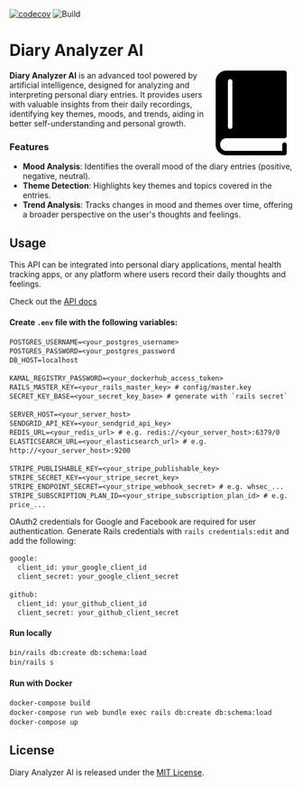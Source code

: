 [![codecov](https://codecov.io/gh/mrabets/diary-analyzer-ai/graph/badge.svg?token=G7566TBH6P)](https://codecov.io/gh/mrabets/diary-analyzer-ai)
![Build](https://github.com/mrabets/diary-analyzer-ai/actions/workflows/rubyonrails.yml/badge.svg)

# Diary Analyzer AI

<img align="right" src="/app/assets/images/logo.svg" width="150" height="auto">

**Diary Analyzer AI** is an advanced tool powered by artificial intelligence, designed for analyzing and interpreting personal diary entries. It provides users with valuable insights from their daily recordings, identifying key themes, moods, and trends, aiding in better self-understanding and personal growth.

### Features
- **Mood Analysis**: Identifies the overall mood of the diary entries (positive, negative, neutral).
- **Theme Detection**: Highlights key themes and topics covered in the entries.
- **Trend Analysis**: Tracks changes in mood and themes over time, offering a broader perspective on the user's thoughts and feelings.

## Usage
This API can be integrated into personal diary applications, mental health tracking apps, or any platform where users record their daily thoughts and feelings.

Check out the [API docs](https://gist.github.com/mrabets/04362900778be23f9ed8c271483456c0)

#### Create `.env` file with the following variables:

```
POSTGRES_USERNAME=<your_postgres_username>
POSTGRES_PASSWORD=<your_postgres_password
DB_HOST=localhost

KAMAL_REGISTRY_PASSWORD=<your_dockerhub_access_token>
RAILS_MASTER_KEY=<your_rails_master_key> # config/master.key
SECRET_KEY_BASE=<your_secret_key_base> # generate with `rails secret`

SERVER_HOST=<your_server_host>
SENDGRID_API_KEY=<your_sendgrid_api_key>
REDIS_URL=<your_redis_url> # e.g. redis://<your_server_host>:6379/0
ELASTICSEARCH_URL=<your_elasticsearch_url> # e.g. http://<your_server_host>:9200

STRIPE_PUBLISHABLE_KEY=<your_stripe_publishable_key>
STRIPE_SECRET_KEY=<your_stripe_secret_key>
STRIPE_ENDPOINT_SECRET=<your_stripe_webhook_secret> # e.g. whsec_...
STRIPE_SUBSCRIPTION_PLAN_ID=<your_stripe_subscription_plan_id> # e.g. price_...

```

OAuth2 credentials for Google and Facebook are required for user authentication. Generate Rails credentials with `rails credentials:edit` and add the following:

```
google:
  client_id: your_google_client_id
  client_secret: your_google_client_secret

github:
  client_id: your_github_client_id
  client_secret: your_github_client_secret
```

#### Run locally

```bash
bin/rails db:create db:schema:load
bin/rails s
```

#### Run with Docker

```bash
docker-compose build
docker-compose run web bundle exec rails db:create db:schema:load
docker-compose up
```

## License
Diary Analyzer AI is released under the [MIT License](LICENSE).
